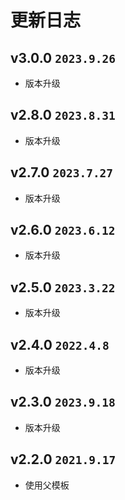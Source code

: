 # 更新日志

## v3.0.0 `2023.9.26`

- 版本升级

## v2.8.0 `2023.8.31`

- 版本升级

## v2.7.0 `2023.7.27`

- 版本升级

## v2.6.0 `2023.6.12`

- 版本升级

## v2.5.0 `2023.3.22`

- 版本升级

## v2.4.0 `2022.4.8`

- 版本升级

## v2.3.0 `2023.9.18`

- 版本升级

## v2.2.0 `2021.9.17`

- 使用父模板
